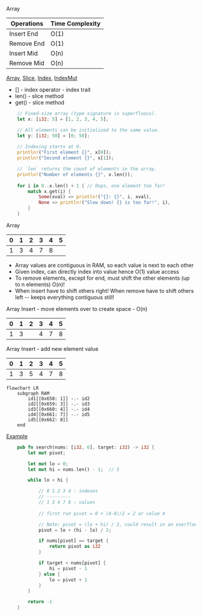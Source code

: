 Array

| Operations | Time Complexity |
|------------|-----------------|
| Insert End | O(1) |
| Remove End | O(1) |
| Insert Mid | O(n) | (must move elements - expand)
| Remove Mid | O(n) | (must move elements - shrink)

[Array](https://doc.rust-lang.org/std/primitive.array.html), [Slice](https://doc.rust-lang.org/std/primitive.slice.html#), [Index](https://doc.rust-lang.org/std/ops/trait.Index.html#), [IndexMut](https://doc.rust-lang.org/std/ops/trait.IndexMut.html)
* [] - index operator - index trait
* len() - slice method
* get() - slice method

```rust
    // Fixed-size array (type signature is superfluous).
    let x: [i32; 5] = [1, 2, 3, 4, 5];

    // All elements can be initialized to the same value.
    let y: [i32; 50] = [0; 50];
    
    // Indexing starts at 0.
    println!("First element {}", x[0]);
    println!("Second element {}", x[1]);

    // `len` returns the count of elements in the array.
    println!("Number of elements {}", x.len());
    
    for i in 0..x.len() + 1 { // Oops, one element too far!
        match x.get(i) {
            Some(xval) => println!("{}: {}", i, xval),
            None => println!("Slow down! {} is too far!", i),
        }
    }
```


Array

| 0 | 1 | 2 | 3 | 4 | 5 |
|---|---|---|---|---|---|
| 1 | 3 | 4 | 7 | 8 |   |

* Array values are contiguous in RAM, so each value is next to each other
* Given index, can directly index into value hence O(1) value access
* To remove elements, except for end, must shift the other elements (up to n elements) O(n)! 
* When insert have to shift others right! When remove have to shift others left -- keeps everything contiguous still!

Array Insert - move elements over to create space - O(n)

| 0 | 1 | 2 | 3 | 4 | 5 |
|---|---|---|---|---|---|
| 1 | 3 |   | 4 | 7 | 8 |

Array Insert - add new element value

| 0 | 1 | 2 | 3 | 4 | 5 |
|---|---|---|---|---|---|
| 1 | 3 | 5 | 4 | 7 | 8 |


```mermaid
flowchart LR
    subgraph RAM
        id1[[0x658: 1]] -.- id2
        id2[[0x659: 3]] -.- id3
        id3[[0x660: 4]] -.- id4
        id4[[0x661: 7]] -.- id5
        id5[[0x662: 8]]
    end
 ```
 
[Example](https://github.com/brpandey/leetcode/blob/master/rust/src/p0004_median_two_sorted_arrays.rs)

```rust
    pub fn search(nums: [i32, 6], target: i32) -> i32 {
        let mut pivot;

        let mut lo = 0;
        let mut hi = nums.len() - 1;  // 5

        while lo < hi {

            // 0 1 2 3 4 : indexes
            // ---------
            // 1 3 4 7 8 : values
            
            // first run pivot = 0 + (4-0)/2 = 2 or value 4

            // Note: pivot = (lo + hi) / 2, could result in an overflow exception, hence below is used
            pivot = lo + (hi - lo) / 2;

            if nums[pivot] == target {
                return pivot as i32
            }

            if target < nums[pivot] {
                hi = pivot - 1
            } else {
                lo = pivot + 1
            }
        }

        return -1
    }

```

